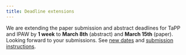 ```yaml
---
title: Deadline extensions
---
```


We are extending the paper submission and abstract deadlines for TaPP and IPAW by **1 week** to **March 8th** (abstract) and **March 15th** (paper). Looking forward to your submissions.
See [new dates](https://iitdbgroup.github.io/ProvenanceWeek2021/important_dates.html) and [submission instructions](https://iitdbgroup.github.io/ProvenanceWeek2021/cfp.html).
